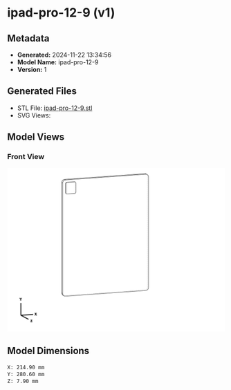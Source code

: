 # ipad-pro-12-9 (v1)

## Metadata

- **Generated:** 2024-11-22 13:34:56
- **Model Name:** ipad-pro-12-9
- **Version:** 1

## Generated Files

- STL File: [ipad-pro-12-9.stl](./ipad-pro-12-9.stl)
- SVG Views:

## Model Views

### Front View
![](./ipad-pro-12-9_front.svg)

## Model Dimensions

```
X: 214.90 mm
Y: 280.60 mm
Z: 7.90 mm
```
